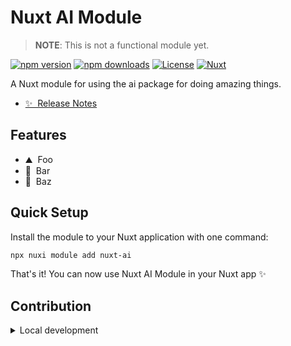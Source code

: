 <!--
Get your module up and running quickly.

Find and replace all on all files (CMD+SHIFT+F):
- Name: Nuxt AI Module
- Package name: nuxt-ai
- Description: A Nuxt module for using the ai package
-->

# Nuxt AI Module

>**NOTE**: This is not a functional module yet.

[![npm version][npm-version-src]][npm-version-href]
[![npm downloads][npm-downloads-src]][npm-downloads-href]
[![License][license-src]][license-href]
[![Nuxt][nuxt-src]][nuxt-href]

A Nuxt module for using the ai package for doing amazing things.

- [✨ &nbsp;Release Notes](/CHANGELOG.md)
<!-- - [🏀 Online playground](https://stackblitz.com/github/hareland/nuxt-ai?file=playground%2Fapp.vue) -->
<!-- - [📖 &nbsp;Documentation](https://example.com) -->

## Features

<!-- Highlight some of the features your module provide here -->
- ⛰ &nbsp;Foo
- 🚠 &nbsp;Bar
- 🌲 &nbsp;Baz

## Quick Setup

Install the module to your Nuxt application with one command:

```bash
npx nuxi module add nuxt-ai
```

That's it! You can now use Nuxt AI Module in your Nuxt app ✨


## Contribution

<details>
  <summary>Local development</summary>
  
  ```bash
  # Install dependencies
  npm install
  
  # Generate type stubs
  npm run dev:prepare
  
  # Develop with the playground
  npm run dev
  
  # Build the playground
  npm run dev:build
  
  # Run ESLint
  npm run lint
  
  # Run Vitest
  npm run test
  npm run test:watch
  
  # Release new version
  npm run release
  ```

</details>


<!-- Badges -->
[npm-version-src]: https://img.shields.io/npm/v/nuxt-ai/latest.svg?style=flat&colorA=020420&colorB=00DC82
[npm-version-href]: https://npmjs.com/package/nuxt-ai

[npm-downloads-src]: https://img.shields.io/npm/dm/nuxt-ai.svg?style=flat&colorA=020420&colorB=00DC82
[npm-downloads-href]: https://npm.chart.dev/nuxt-ai

[license-src]: https://img.shields.io/npm/l/nuxt-ai.svg?style=flat&colorA=020420&colorB=00DC82
[license-href]: https://npmjs.com/package/nuxt-ai

[nuxt-src]: https://img.shields.io/badge/Nuxt-020420?logo=nuxt.js
[nuxt-href]: https://nuxt.com
